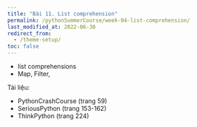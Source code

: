 ```yaml
---
title: "Bài 11. List comprehension"
permalink: /pythonSummerCourse/week-04-list-comprehension/
last_modified_at: 2022-06-30
redirect_from:
  - /theme-setup/
toc: false
---
```


- list comprehensions
- Map, Filter,

Tài liệu:
- PythonCrashCourse (trang 59)
- SeriousPython (trang 153-162)
- ThinkPython (trang 224)
